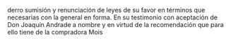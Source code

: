 derro sumisión y renunciación de leyes de su favor en términos que necesarias con la general en forma. En su testimonio con aceptación de Don Joaquín Andrade a nombre y en virtud de la recomendación que para ello tiene de la compradora Mois